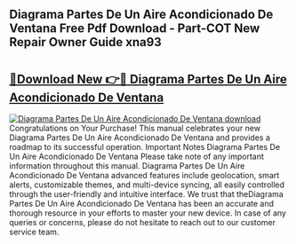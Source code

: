 ## Diagrama Partes De Un Aire Acondicionado De Ventana Free Pdf Download - Part-COT New Repair Owner Guide xna93

# <h2><a href="http://dfpr8w6.blite.top/?on=Diagrama+Partes+De+Un+Aire+Acondicionado+De+Ventana">🔗Download New 👉🔴 Diagrama Partes De Un Aire Acondicionado De Ventana</a></h2>

[![Diagrama Partes De Un Aire Acondicionado De Ventana download](https://i.imgur.com/lujVjoI.png)](http://dfpr8w6.blite.top/?on=Diagrama+Partes+De+Un+Aire+Acondicionado+De+Ventana)
Congratulations on Your Purchase! This manual celebrates your new Diagrama Partes De Un Aire Acondicionado De Ventana and provides a roadmap to its successful operation. Important Notes Diagrama Partes De Un Aire Acondicionado De Ventana Please take note of any important information throughout this manual. Diagrama Partes De Un Aire Acondicionado De Ventana advanced features include geolocation, smart alerts, customizable themes, and multi-device syncing, all easily controlled through the user-friendly and intuitive interface. We trust that theDiagrama Partes De Un Aire Acondicionado De Ventana has been an accurate and thorough resource in your efforts to master your new device. In case of any queries or concerns, please do not hesitate to reach out to our customer service team.
